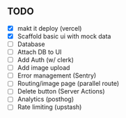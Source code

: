 
## TODO

- [X] makt it deploy (vercel)
- [X] Scaffold basic ui with mock data
- [ ] Database
- [ ] Attach DB to UI
- [ ] Add Auth (w/ clerk)
- [ ] Add image upload
- [ ] Error management (Sentry)
- [ ] Routing/image page (parallel route)
- [ ] Delete button (Server Actions)
- [ ] Analytics (posthog)
- [ ] Rate limiting (upstash)
